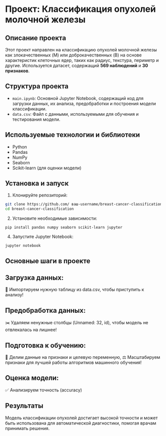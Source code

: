 # Проект: Классификация опухолей молочной железы

## Описание проекта

Этот проект направлен на классификацию опухолей молочной железы как злокачественных (M) или доброкачественных (B) на основе характеристик клеточных ядер, таких как радиус, текстура, периметр и другие. Используется датасет, содержащий **569 наблюдений** и **30 признаков**.

## Структура проекта

- `main.ipynb`: Основной Jupyter Notebook, содержащий код для загрузки данных, их анализа, предобработки и построения модели классификации.
- `data.csv`: Файл с данными, используемыми для обучения и тестирования модели.

## Используемые технологии и библиотеки

- Python
- Pandas
- NumPy
- Seaborn
- Scikit-learn (для оценки модели)

## Установка и запуск

1. Клонируйте репозиторий:

```bash
git clone https://github.com/ ваш-username/breast-cancer-classification.git
cd breast-cancer-classification
```
2. Установите необходимые зависимости:
```
pip install pandas numpy seaborn scikit-learn jupyter
```

4. Запустите Jupyter Notebook:
```
jupyter notebook
```

## Основные шаги в проекте
## Загрузка данных:
📂 Импортируем нужную таблицу из data.csv, чтобы приступить к анализу!

## Предобработка данных:
✂️ Удаляем ненужные столбцы (Unnamed: 32, id), чтобы модель не отвлекалась на лишнее!

## Подготовка к обучению:
🧬 Делим данные на признаки и целевую переменную,
⚖️ Масштабируем признаки для лучшей работы алгоритмов машинного обучения!

## Оценка модели:
✅ Анализируем точность (accuracy)

## Результаты
Модель классификации опухолей достигает высокой точности и может быть использована для автоматической диагностики, помогая врачам принимать решения.


